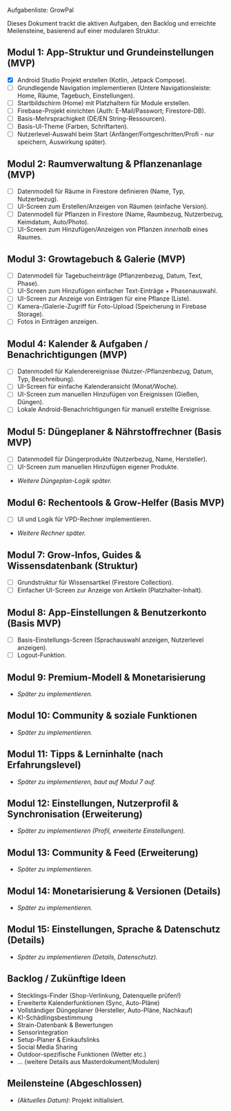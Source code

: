 Aufgabenliste: GrowPal

Dieses Dokument trackt die aktiven Aufgaben, den Backlog und erreichte Meilensteine, basierend auf einer modularen Struktur.

## Modul 1: App-Struktur und Grundeinstellungen (MVP)
*   [x] Android Studio Projekt erstellen (Kotlin, Jetpack Compose).
*   [ ] Grundlegende Navigation implementieren (Untere Navigationsleiste: Home, Räume, Tagebuch, Einstellungen).
*   [ ] Startbildschirm (Home) mit Platzhaltern für Module erstellen.
*   [ ] Firebase-Projekt einrichten (Auth: E-Mail/Passwort; Firestore-DB).
*   [ ] Basis-Mehrsprachigkeit (DE/EN String-Ressourcen).
*   [ ] Basis-UI-Theme (Farben, Schriftarten).
*   [ ] Nutzerlevel-Auswahl beim Start (Anfänger/Fortgeschritten/Profi - nur speichern, Auswirkung später).

## Modul 2: Raumverwaltung & Pflanzenanlage (MVP)
*   [ ] Datenmodell für Räume in Firestore definieren (Name, Typ, Nutzerbezug).
*   [ ] UI-Screen zum Erstellen/Anzeigen von Räumen (einfache Version).
*   [ ] Datenmodell für Pflanzen in Firestore (Name, Raumbezug, Nutzerbezug, Keimdatum, Auto/Photo).
*   [ ] UI-Screen zum Hinzufügen/Anzeigen von Pflanzen *innerhalb* eines Raumes.

## Modul 3: Growtagebuch & Galerie (MVP)
*   [ ] Datenmodell für Tagebucheinträge (Pflanzenbezug, Datum, Text, Phase).
*   [ ] UI-Screen zum Hinzufügen einfacher Text-Einträge + Phasenauswahl.
*   [ ] UI-Screen zur Anzeige von Einträgen für eine Pflanze (Liste).
*   [ ] Kamera-/Galerie-Zugriff für Foto-Upload (Speicherung in Firebase Storage).
*   [ ] Fotos in Einträgen anzeigen.

## Modul 4: Kalender & Aufgaben / Benachrichtigungen (MVP)
*   [ ] Datenmodell für Kalenderereignisse (Nutzer-/Pflanzenbezug, Datum, Typ, Beschreibung).
*   [ ] UI-Screen für einfache Kalenderansicht (Monat/Woche).
*   [ ] UI-Screen zum manuellen Hinzufügen von Ereignissen (Gießen, Düngen).
*   [ ] Lokale Android-Benachrichtigungen für manuell erstellte Ereignisse.

## Modul 5: Düngeplaner & Nährstoffrechner (Basis MVP)
*   [ ] Datenmodell für Düngerprodukte (Nutzerbezug, Name, Hersteller).
*   [ ] UI-Screen zum manuellen Hinzufügen eigener Produkte.
*   *Weitere Düngeplan-Logik später.*

## Modul 6: Rechentools & Grow-Helfer (Basis MVP)
*   [ ] UI und Logik für VPD-Rechner implementieren.
*   *Weitere Rechner später.*

## Modul 7: Grow-Infos, Guides & Wissensdatenbank (Struktur)
*   [ ] Grundstruktur für Wissensartikel (Firestore Collection).
*   [ ] Einfacher UI-Screen zur Anzeige von Artikeln (Platzhalter-Inhalt).

## Modul 8: App-Einstellungen & Benutzerkonto (Basis MVP)
*   [ ] Basis-Einstellungs-Screen (Sprachauswahl anzeigen, Nutzerlevel anzeigen).
*   [ ] Logout-Funktion.

## Modul 9: Premium-Modell & Monetarisierung
*   *Später zu implementieren.*

## Modul 10: Community & soziale Funktionen
*   *Später zu implementieren.*

## Modul 11: Tipps & Lerninhalte (nach Erfahrungslevel)
*   *Später zu implementieren, baut auf Modul 7 auf.*

## Modul 12: Einstellungen, Nutzerprofil & Synchronisation (Erweiterung)
*   *Später zu implementieren (Profil, erweiterte Einstellungen).*

## Modul 13: Community & Feed (Erweiterung)
*   *Später zu implementieren.*

## Modul 14: Monetarisierung & Versionen (Details)
*   *Später zu implementieren.*

## Modul 15: Einstellungen, Sprache & Datenschutz (Details)
*   *Später zu implementieren (Details, Datenschutz).*

## Backlog / Zukünftige Ideen
*   Stecklings-Finder (Shop-Verlinkung, Datenquelle prüfen!)
*   Erweiterte Kalenderfunktionen (Sync, Auto-Pläne)
*   Vollständiger Düngeplaner (Hersteller, Auto-Pläne, Nachkauf)
*   KI-Schädlingsbestimmung
*   Strain-Datenbank & Bewertungen
*   Sensorintegration
*   Setup-Planer & Einkaufslinks
*   Social Media Sharing
*   Outdoor-spezifische Funktionen (Wetter etc.)
*   ... (weitere Details aus Masterdokument/Modulen)

## Meilensteine (Abgeschlossen)
*   *(Aktuelles Datum)*: Projekt initialisiert.
